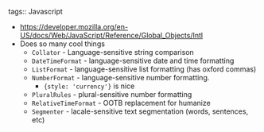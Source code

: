 tags:: Javascript

- https://developer.mozilla.org/en-US/docs/Web/JavaScript/Reference/Global_Objects/Intl
- Does so many cool things
	- `Collator` - Language-sensitive string comparison
	- `DateTimeFormat` - language-sensitive date and time formatting
	- `ListFormat` - language-sensitive list formatting (has oxford commas)
	- `NumberFormat` - language-sensitive number formatting.
		- `{style: 'currency'}` is nice
	- `PluralRules` - plural-sensitive number formatting
	- `RelativeTimeFormat` - OOTB replacement for humanize
	- `Segmenter` - lacale-sensitive text segmentation (words, sentences, etc)